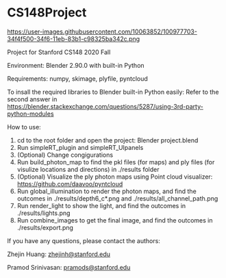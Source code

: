 # CS148Project
https://user-images.githubusercontent.com/10063852/100977703-34f4f500-34f6-11eb-83b1-c98325ba342c.png

Project for Stanford CS148 2020 Fall

Environment:
Blender 2.90.0 with built-in Python

Requirements:
numpy, skimage, plyfile, pyntcloud

To insall the required libraries to Blender built-in Python easily:
Refer to the second answer in https://blender.stackexchange.com/questions/5287/using-3rd-party-python-modules

How to use:
1. cd to the root folder and open the project: Blender project.blend
2. Run simpleRT_plugin and simpleRT_UIpanels
3. (Optional) Change congigurations
4. Run build_photon_map to find the pkl files (for maps) and ply files (for visulize locations and directions) in ./results folder
5. (Optional) Visualize the ply photon maps using Point cloud visualizer: https://github.com/daavoo/pyntcloud
6. Run global_illumination to render the photon maps, and find the outcomes in ./results/depth6_c*.png and ./results/all_channel_path.png
7. Run render_light to show the light, and find the outcomes in ./results/lights.png
8. Run combine_images to get the final image, and find the outcomes in ./results/export.png

If you have any questions, please contact the authors:

Zhejin Huang: zhejinh@stanford.edu

Pramod Srinivasan: pramods@stanford.edu
